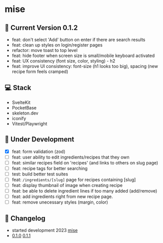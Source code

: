 # mise

## :rocket: Current Version 0.1.2

- feat: don't select 'Add' button on enter if there are search results
- feat: clean up styles on login/register pages
- refactor: move toast to top level
- feat: hide footer when screen size is small/mobile keyboard activated
- feat: UX consistency (font size, color, styling) - h2
- feat: improve UI consistency: font-size (h1 looks too big), spacing (new recipe form feels cramped)

## :computer: Stack

- SvelteKit
- PocketBase
- skeleton.dev
- iconify
- Vitest/Playwright

## :construction: Under Development

- [x] feat: form validation (zod)
- [ ] feat: user ability to edit ingredients/recipes that they own
- [ ] feat: similar recipes field on 'recipes' (and links to others on slug page)
- [ ] feat: recipe tags for better searching
- [ ] test: build better test suites
- [ ] feat: `/ingredients/[slug]` page for recipes containing [slug]
- [ ] feat: display thumbnail of image when creating recipe
- [ ] feat: be able to delete ingredient lines if too many added (add/remove)
- [ ] feat: add ingredients right from new recipe page.
- [ ] feat: remove unecessary styles (margin, color)

## :arrows_counterclockwise: Changelog

- started development 2023 [mise](https://github.com/kylehorton33/svelte-bar)
- [0.1.0](/CHANGELOG.md#010) [0.1.1](/CHANGELOG.md#011)